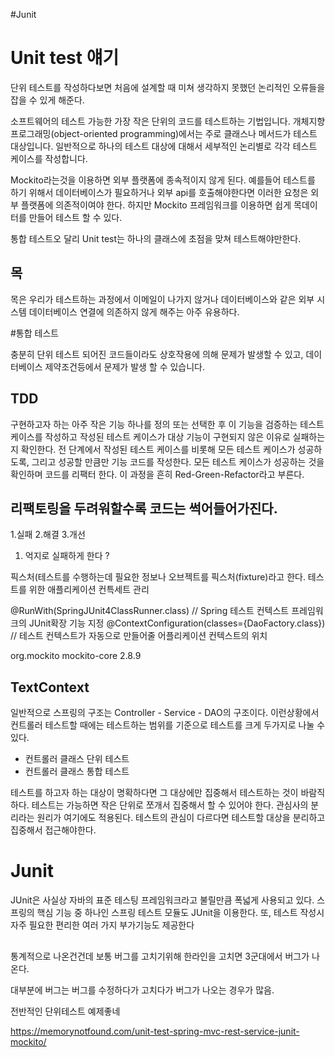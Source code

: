#Junit

# Unit test 얘기

단위 테스트를 작성하다보면 처음에 설계할 때 미쳐 생각하지 못했던 논리적인 오류들을 잡을 수 있게 해준다.



소프트웨어의 테스트 가능한 가장 작은 단위의 코드를 테스트하는 기법입니다. 개체지향 프로그래밍(object-oriented programming)에서는 주로 클래스나 메서드가 테스트 대상입니다. 일반적으로 하나의 테스트 대상에 대해서 세부적인 논리별로 각각 테스트 케이스를 작성합니다.


Mockito라는것을 이용하면 외부 플랫폼에 종속적이지 않게 된다. 예를들어 테스트를 하기 위해서 데이터베이스가 필요하거나 외부 api를 호출해야한다면 이러한 요청은 외부 플랫폼에 의존적이여야 한다. 하지만 Mockito 프레임워크를 이용하면 쉽게 목데이터를 만들어 테스트 할 수 있다.

통합 테스트오 달리 Unit test는 하나의 클래스에 초점을 맞쳐 테스트해야만한다.



## 목
목은 우리가 테스트하는 과정에서 이메일이 나가지 않거나 데이터베이스와 같은 외부 시스템 데이터베이스 연결에 의존하지 않게 해주는 아주 유용하다.






#통합 테스트

충분히 단위 테스트 되어진 코드들이라도 상호작용에 의해 문제가 발생할 수 있고, 데이터베이스 제약조건등에서 문제가 발생 할 수 있습니다.





## TDD

구현하고자 하는 아주 작은 기능 하나를 정의 또는 선택한 후 이 기능을 검증하는 테스트 케이스를 작성하고 작성된 테스트 케이스가 대상 기능이 구현되지 않은 이유로 실패하는지 확인한다.
전 단계에서 작성된 테스트 케이스를 비롯해 모든 테스트 케이스가 성공하도록, 그리고 성공할 만큼만 기능 코드를 작성한다.
모든 테스트 케이스가 성공하는 것을 확인하며 코드를 리팩터 한다.
이 과정을 흔히 Red-Green-Refactor라고 부른다.






## 리팩토링을 두려워할수록 코드는 썩어들어가진다.



1.실패
2.해결
3.개선



1. 억지로 실패하게 한다 ?



픽스처(테스트를 수행하는데 필요한 정보나 오브젝트를 픽스처(fixture)라고 한다.
테스트를 위한 애플리케이션 컨특세트 관리


@RunWith(SpringJUnit4ClassRunner.class) // Spring 테스트 컨텍스트 프레임워크의 JUnit확장 기능 지정
@ContextConfiguration(classes={DaoFactory.class}) // 테스트 컨텍스트가 자동으로 만들어줄 어플리케이션 컨텍스트의 위치




<dependency>
    <groupId>org.mockito</groupId>
    <artifactId>mockito-core</artifactId>
    <version>2.8.9</version>
</dependency>




## TextContext

일반적으로 스프링의 구조는 Controller - Service - DAO의 구조이다. 이런상황에서 컨트롤러 테스트할 때에는 테스트하는 범위를 기준으로 테스트를 크게 두가지로 나눌 수 있다.
* 컨트롤러 클래스 단위 테스트
* 컨트롤러 클래스 통합 테스트



테스트를 하고자 하는 대상이 명확하다면 그 대상에만 집중해서 테스트하는 것이 바람직하다. 테스트는 가능하면 작은 단위로 쪼개서 집중해서 할 수 있어야 한다. 관심사의 분리라는 원리가 여기에도 적용된다. 테스트의 관심이 다르다면 테스트할 대상을 분리하고 집중해서 접근해야한다.






# Junit
JUnit은 사실상 자바의 표준 테스팅 프레임워크라고 불릴만큼 폭넓게 사용되고 있다. 스프링의 핵심 기능 중 하나인 스프링 테스트 모듈도 JUnit을 이용한다. 또, 테스트 작성시 자주 필요한 편리한 여러 가지 부가기능도 제공한다



## 
통계적으로 나온건건데 보통 버그를 고치기위해 한라인을 고치면 3군대에서 버그가 나온다.

대부분에 버그는 버그를 수정하다가 고치다가 버그가 나오는 경우가 많음.





전반적인 단위테스트 예제좋네

https://memorynotfound.com/unit-test-spring-mvc-rest-service-junit-mockito/